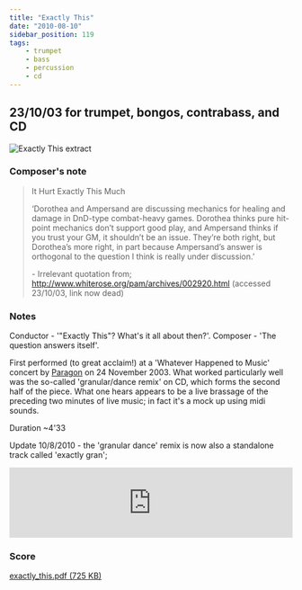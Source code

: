 ```yaml
---
title: "Exactly This"
date: "2010-08-10"
sidebar_position: 119
tags:
    - trumpet
    - bass
    - percussion
    - cd
---
```


## 23/10/03 for trumpet, bongos, contrabass, and CD

![](/img/exactly.png "Exactly This extract")


### Composer's note

> It Hurt Exactly This Much
> 
> ‘Dorothea and Ampersand are discussing mechanics for healing and damage in DnD-type combat-heavy games. Dorothea thinks pure hit-point mechanics don’t support good play, and Ampersand thinks if you trust your GM, it shouldn’t be an issue. They’re both right, but Dorothea’s more right, in part because Ampersand’s answer is orthogonal to the question I think is really under discussion.’
> 
> \- Irrelevant quotation from; http://www.whiterose.org/pam/archives/002920.html (accessed 23/10/03, link now dead)

### Notes

Conductor - '"Exactly This"? What's it all about then?'. Composer - 'The question answers itself'.

First performed (to great acclaim!) at a 'Whatever Happened to Music' concert by [Paragon](http://www.paragon-ensemble.com) on 24 November 2003. What worked particularly well was the so-called 'granular/dance remix' on CD, which forms the second half of the piece. What one hears appears to be a live brassage of the preceding two minutes of live music; in fact it's a mock up using midi sounds.

Duration ~4'33

Update 10/8/2010 - the 'granular dance' remix is now also a standalone track called 'exactly gran';

<iframe width="100%" height="125" scrolling="no" frameborder="no" allow="autoplay" src="https://w.soundcloud.com/player/?url=https%3A//api.soundcloud.com/tracks/4523255&color=%23ff5500&auto_play=false&hide_related=false&show_comments=true&show_user=true&show_reposts=false&show_teaser=true&visual=true"></iframe>




### Score

[exactly_this.pdf (725 KB)](/img/exactly_this.pdf)